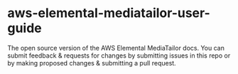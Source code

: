 # aws-elemental-mediatailor-user-guide
The open source version of the AWS Elemental MediaTailor docs. You can submit feedback &amp; requests for changes by submitting issues in this repo or by making proposed changes &amp; submitting a pull request.
